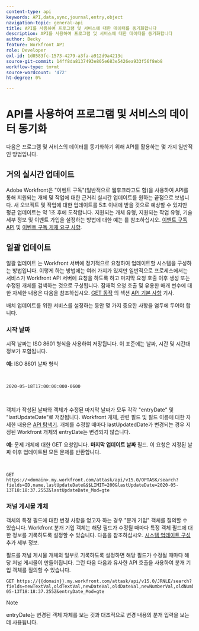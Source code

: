 ```yaml
---
content-type: api
keywords: API,data,sync,journal,entry,object
navigation-topic: general-api
title: API를 사용하여 프로그램 및 서비스에 대한 데이터를 동기화합니다
description: API를 사용하여 프로그램 및 서비스에 대한 데이터를 동기화합니다
author: Becky
feature: Workfront API
role: Developer
exl-id: 1d0583fc-1573-4279-a3fa-a912d9a4213c
source-git-commit: 14ff8da8137493e805e683e5426ea933f56f8eb8
workflow-type: tm+mt
source-wordcount: '472'
ht-degree: 0%

---
```



# API를 사용하여 프로그램 및 서비스의 데이터 동기화

다음은 프로그램 및 서비스의 데이터를 동기화하기 위해 API를 활용하는 몇 가지 일반적인 방법입니다.

## 거의 실시간 업데이트

Adobe Workfront은 &quot;이벤트 구독&quot;(일반적으로 웹후크라고도 함)을 사용하여 API를 통해 지원되는 개체 및 작업에 대한 근거리 실시간 업데이트를 원하는 끝점으로 보냅니다. 새 오브젝트 및 작업에 대한 업데이트를 5초 이내에 받을 것으로 예상할 수 있지만 평균 업데이트는 약 1초 후에 도착합니다. 지원되는 개체 유형, 지원되는 작업 유형, 기술 세부 정보 및 이벤트 가입을 설정하는 방법에 대한 예는 를 참조하십시오. [이벤트 구독 API](../../wf-api/general/event-subs-api.md) 및 [이벤트 구독 게재 요구 사항](../../wf-api/general/setup-event-sub-endpoint.md).

## 일괄 업데이트

일괄 업데이트 는 Workfront 서버에 정기적으로 요청하여 업데이트할 시스템을 구성하는 방법입니다. 이렇게 하는 방법에는 여러 가지가 있지만 일반적으로 프로세스에서는 서비스가 Workfront API 서버에 요청을 하도록 하고 마지막 요청 호출 이후 생성 또는 수정된 개체를 검색하는 것으로 구성됩니다. 잠재적 요청 호출 및 유용한 매개 변수에 대한 자세한 내용은 다음을 참조하십시오. [GET 동작](../../wf-api/general/api-basics.md#get-behavior) 의 섹션 [API 기본 사항](../../wf-api/general/api-basics.md) 기사.

배치 업데이트를 위한 서비스를 설정하는 동안 몇 가지 중요한 사항을 염두에 두어야 합니다.

### 시작 날짜

시작 날짜는 ISO 8601 형식을 사용하여 저장됩니다. 이 표준에는 날짜, 시간 및 시간대 정보가 포함됩니다.

**예:** ISO 8601 날짜 형식

<!-- [Copy](javascript:void(0);) -->
 
<pre><code>2020-05-18T17:00:00:000-0600</code></pre> 

객체가 작성된 날짜와 객체가 수정된 마지막 날짜가 모두 각각 &quot;entryDate&quot; 및 &quot;lastUpdateDate&quot;로 저장됩니다. Workfront 개체, 관련 필드 및 필드 이름에 대한 자세한 내용은 [API 탐색기](../../wf-api/general/api-explorer.md). 개체를 수정할 때마다 lastUpdatedDate가 변경되는 경우 지정된 Workfront 개체의 entryDate는 변경되지 않습니다.

**예:** 문제 개체에 대한 GET 요청입니다. **마지막 업데이트 날짜** 필드. 이 요청은 지정된 날짜 이후 업데이트된 모든 문제를 반환합니다.

<!-- [Copy](javascript:void(0);) -->
 

```
GET
https://<domain>.my.workfront.com/attask/api/v15.0/OPTASK/search?fields=ID,name,lastUpdateDate&$$LIMIT=200&lastUpdateDate=2020-05-13T18:18:37.255Z&lastUpdateDate_Mod=gte
```

### 저널 게시물 개체

객체의 특정 필드에 대한 변경 사항을 얻고자 하는 경우 &quot;분개 기입&quot; 객체를 질의할 수 있습니다. Workfront 분개 기입 객체는 해당 필드가 수정될 때마다 특정 객체 필드에 대한 정보를 기록하도록 설정할 수 있습니다. 다음을 참조하십시오. [시스템 업데이트 구성](../../administration-and-setup/set-up-workfront/system-tracked-update-feeds/configure-system-updates.md) 추가 세부 정보.

필드를 저널 게시물 개체의 일부로 기록하도록 설정하면 해당 필드가 수정될 때마다 해당 저널 게시물이 만들어집니다. 그런 다음 다음과 유사한 API 호출을 사용하여 분개 기입 객체를 질의할 수 있습니다.

<!-- [Copy](javascript:void(0);) -->

<pre><code>GET https://&#123;&#123;domain&#125;&#125;.my.workfront.com/attask/api/v15.0/JRNLE/search?fields=newTextVal,oldTextVal,newDateVal,oldDateVal,newNumberVal,oldNumberVal,entryDate,objObjCode,objID,fieldName&fieldName=name&objObjCode=OPTASK&entryDate=2020-05-13T18:18:37.255Z&entryDate_Mod=gte</code></pre>

>[!NOTE]
>
>entryDate는 변경된 객체 자체를 보는 것과 대조적으로 변경 내용의 분개 입력을 보는 데 사용됩니다.
